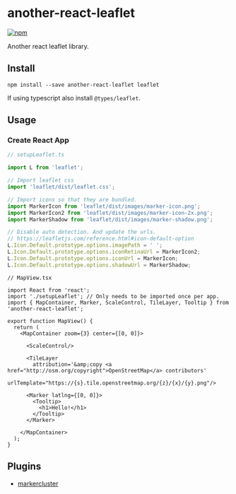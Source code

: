 # another-react-leaflet

[![npm](https://img.shields.io/npm/v/another-react-leaflet)](https://www.npmjs.com/package/another-react-leaflet)

Another react leaflet library.


## Install

`npm install --save another-react-leaflet leaflet`

If using typescript also install `@types/leaflet`.


## Usage

### Create React App

```ts
// setupLeaflet.ts

import L from 'leaflet';

// Import leaflet css
import 'leaflet/dist/leaflet.css';

// Import icons so that they are bundled.
import MarkerIcon from 'leaflet/dist/images/marker-icon.png';
import MarkerIcon2 from 'leaflet/dist/images/marker-icon-2x.png';
import MarkerShadow from 'leaflet/dist/images/marker-shadow.png';

// Disable auto detection. And update the urls.
// https://leafletjs.com/reference.html#icon-default-option
L.Icon.Default.prototype.options.imagePath = ' ';
L.Icon.Default.prototype.options.iconRetinaUrl = MarkerIcon2;
L.Icon.Default.prototype.options.iconUrl = MarkerIcon;
L.Icon.Default.prototype.options.shadowUrl = MarkerShadow;
```

```tsx
// MapView.tsx

import React from 'react';
import './setupLeaflet'; // Only needs to be imported once per app.
import { MapContainer, Marker, ScaleControl, TileLayer, Tooltip } from 'another-react-leaflet';

export function MapView() {
  return (
    <MapContainer zoom={3} center={[0, 0]}>

      <ScaleControl/>
      
      <TileLayer
        attribution='&amp;copy <a href="http://osm.org/copyright">OpenStreetMap</a> contributors'
        urlTemplate="https://{s}.tile.openstreetmap.org/{z}/{x}/{y}.png"/>

      <Marker latlng={[0, 0]}>
        <Tooltip>
          <h1>Hello!</h1>
        </Tooltip>
      </Marker>

    </MapContainer>
  );
}
```

## Plugins

 * [markercluster](https://github.com/mrxdst/another-react-leaflet/tree/master/packages/markercluster)